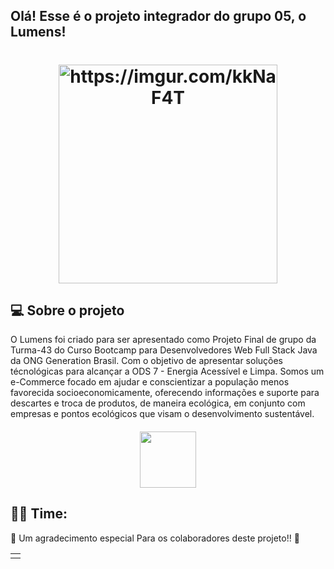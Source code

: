 ## Olá! Esse é o projeto integrador do grupo 05, o Lumens!

##
<h1 align="center">
<img align="center"  height="350" alt=" https://imgur.com/kkNaF4T ">
</h1>



## 💻 Sobre o projeto
O Lumens foi criado para ser apresentado como Projeto Final de grupo da Turma-43 do Curso Bootcamp para Desenvolvedores Web Full Stack Java da ONG Generation Brasil.
Com o objetivo de apresentar soluções técnológicas para alcançar a ODS 7 - Energia Acessível e Limpa.
Somos um e-Commerce focado em ajudar e conscientizar a população menos favorecida socioeconomicamente, oferecendo informações e suporte para descartes e troca de produtos,
de maneira ecológica, em conjunto com empresas e pontos ecológicos que visam  o desenvolvimento sustentável. 

<h4 align="center">  
<img height="90em" src="https://cdn.discordapp.com/attachments/912136460294041681/932639831211798568/pngwing.com.png"/>


## 👨‍💻 Time:

💜 Um agradecimento especial Para os colaboradores deste projeto!! 👏 
<table>
<tr>
<td align="center">
